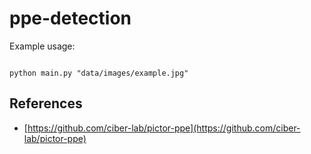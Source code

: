 # ppe-detection

Example usage:

```shell

python main.py "data/images/example.jpg"

```

## References

- [https://github.com/ciber-lab/pictor-ppe](https://github.com/ciber-lab/pictor-ppe)
